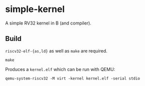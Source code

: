 # simple-kernel

A simple RV32 kernel in B (and compiler).

## Build

`riscv32-elf-{as,ld}` as well as `make` are required.

```
make
```

Produces a `kernel.elf` which can be run with QEMU:

```
qemu-system-riscv32 -M virt -kernel kernel.elf -serial stdio
```
